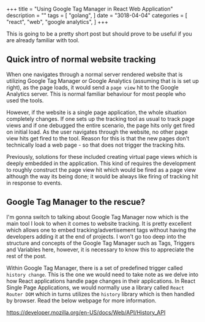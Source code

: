 +++
title = "Using Google Tag Manager in React Web Application"
description = ""
tags = [
    "golang",
]
date = "3018-04-04"
categories = [
    "react",
    "web",
    "google analytics",
]
+++

This is going to be a pretty short post but should prove to be useful if you are already familiar with tool.

## Quick intro of normal website tracking

When one navigates through a normal server rendered website that is utilizing Google Tag Manager or Google Analytics (assuming that is is set up right), as the page loads, it would send a `page view` hit to the Google Analytics server. This is normal familiar behaviour for most people who used the tools.

However, if the website is a single page application, the whole situation completely changes. If one sets up the tracking tool as usual to track page views and if one debugged the entire scenario, the page hits only get fired on initial load. As the user navigates through the website, no other page view hits get fired to the tool. Reason for this is that the new pages don't technically load a web page - so that does not trigger the tracking hits.

Previously, solutions for these included creating virtual page views which is deeply embedded in the application. This kind of requires the development to roughly construct the page view hit which would be fired as a page view although the way its being done; it would be always like firing of tracking hit in response to events.

## Google Tag Manager to the rescue?

I'm gonna switch to talking about Google Tag Manager now which is the main tool I look to when it comes to website tracking. It is pretty excellent which allows one to embed tracking/advertisement tags without having the developers adding it at the end of projects. I won't go too deep into the structure and concepts of the Google Tag Manager such as Tags, Triggers and Variables here, however, it is necessary to know this to appreciate the rest of the post.

Within Google Tag Manager, there is a set of predefined trigger called `history change`. This is the one we would need to take note as we delve into how React applications handle page changes in their applications. In React Single Page Applications, we would normally use a library called `React Router DOM` which in turns utilizes the `history` library which is then handled by browser. Read the below webpage for more information.

https://developer.mozilla.org/en-US/docs/Web/API/History_API  
